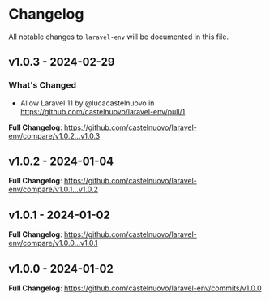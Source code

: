 # Changelog

All notable changes to `laravel-env` will be documented in this file.

## v1.0.3 - 2024-02-29

### What's Changed

* Allow Laravel 11 by @lucacastelnuovo in https://github.com/castelnuovo/laravel-env/pull/1

**Full Changelog**: https://github.com/castelnuovo/laravel-env/compare/v1.0.2...v1.0.3

## v1.0.2 - 2024-01-04

**Full Changelog**: https://github.com/castelnuovo/laravel-env/compare/v1.0.1...v1.0.2

## v1.0.1 - 2024-01-02

**Full Changelog**: https://github.com/castelnuovo/laravel-env/compare/v1.0.0...v1.0.1

## v1.0.0 - 2024-01-02

**Full Changelog**: https://github.com/castelnuovo/laravel-env/commits/v1.0.0

